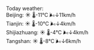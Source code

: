 Today weather:  
Beijing: ☀️   🌡️-11°C 🌬️↓11km/h  
Tianjin: ☀️   🌡️-10°C 🌬️↓4km/h  
Shijiazhuang: ☀️   🌡️-4°C 🌬️↓4km/h  
Tangshan: ☀️   🌡️-8°C 🌬️↓6km/h  
